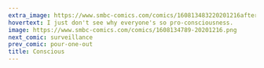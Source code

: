 ```yaml
---
extra_image: https://www.smbc-comics.com/comics/160813483220201216after.png
hovertext: I just don't see why everyone's so pro-consciousness.
image: https://www.smbc-comics.com/comics/1608134789-20201216.png
next_comic: surveillance
prev_comic: pour-one-out
title: Conscious
---
```


